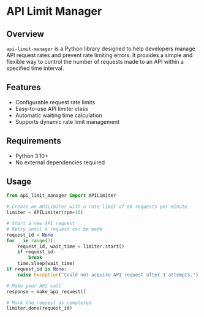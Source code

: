 # API Limit Manager

## Overview

`api-limit-manager` is a Python library designed to help developers manage API request rates and prevent rate limiting errors. It provides a simple and flexible way to control the number of requests made to an API within a specified time interval.

## Features

- Configurable request rate limits
- Easy-to-use API limiter class
- Automatic waiting time calculation
- Supports dynamic rate limit management

## Requirements

- Python 3.10+
- No external dependencies required

## Usage

```python
from api_limit_manager import APILimiter

# Create an APILimiter with a rate limit of 60 requests per minute
limiter = APILimiter(rpm=10)

# Start a new API request
# Retry until a request can be made
request_id = None
for _ in range(3):
    request_id, wait_time = limiter.start()
    if request_id:
        break
    time.sleep(wait_time)
if request_id is None:
    raise Exception("Could not acquire API request after 3 attempts.")

# Make your API call
response = make_api_request()

# Mark the request as completed
limiter.done(request_id)
```
